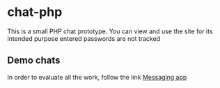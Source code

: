 # chat-php
This is a small PHP chat prototype.
You can view and use the site for its intended purpose entered passwords are not tracked

## Demo chats
In order to evaluate all the work, follow the link [Messaging app](https://mr-crodo.000webhostapp.com/)